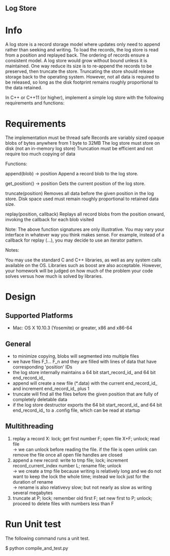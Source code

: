 ## Log Store

# Info
A log store is a record storage model where updates only need to append rather than seeking and writing. To load the records, the log store is read from a position and replayed back. The ordering of records ensure a consistent model. A log store would grow without bound unless it is maintained. One way reduce its size is to re-append the records to be preserved, then truncate the store. Truncating the store should release storage back to the operating system. However, not all data is required to be released, so long as the disk footprint remains roughly proportional to the data retained.

In C++ or C++11 (or higher), implement a simple log store with the following requirements and functions:

# Requirements

The implementation must be thread safe
Records are variably sized opaque blobs of bytes anywhere from 1 byte to 32MB
The log store must store on disk (not an in-memory log store)
Truncation must be efficient and not require too much copying of data

Functions:

  append(blob) -> position
    Append a record blob to the log store.

  get_position() -> position
    Gets the current position of the log store.

  truncate(position)
    Removes all data before the given position in the log store. Disk space used must remain roughly proportional to retained data size.

  replay(position, callback)
    Replays all record blobs from the position onward, invoking the callback for each blob visited

Note: The above function signatures are only illustrative. You may vary your interface in whatever way you think makes sense. For example, instead of a callback for replay (...), you may decide to use an iterator pattern.

Notes:

You may use the standard C and C++ libraries, as well as any system calls available on the OS. Libraries such as boost are also acceptable. However, your homework will be judged on how much of the problem your code solves versus how much is solved by libraries.

# Design

## Supported Platforms
- Mac: OS X 10.10.3 (Yosemite) or greater, x86 and x86-64

## General
- to minimize copying, blobs will segmented into multiple files
- we have files F_1... F_n and they are filled with lines of data that have corresponding 'position' IDs
- the log store internally maintains a 64 bit start_record_id_ and 64 bit end_record_id_
- append will create a new file (*.data) with the current end_record_id_ and increment end_record_id_ plus 1
- truncate will find all the files before the given position that are fully of completely deletable data
- if the log store destructor exports the 64 bit start_record_id_ and 64 bit end_record_id_ to a .config file, which can be read at startup

## Multithreading
  1. replay a record X: lock; get first number F; open file X+F; unlock; read file <br>
  -> we can unlock before reading the file. if the file is open unlink can remove the file once all open file handles are closed 
  2. append a new record: write to tmp file; lock; increment record_current_index number L; rename file; unlock <br>
  -> we create a tmp file because writing is relatively long and we do not want to keep the lock the whole time; instead we lock just for the duration of rename <br>
  -> rename is also relativevy slow; but not nearly as slow as writing several megabytes
  3. truncate at P; lock; remember old first F; set new first to P; unlock; proceed to delete files with numbers less than F

# Run Unit test
The following command runs a unit test.

$ python compile_and_test.py